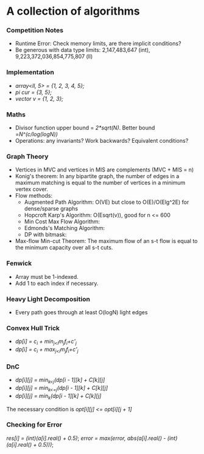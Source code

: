# A collection of algorithms

### Competition Notes
- Runtime Error: Check memory limits, are there implicit conditions?
- Be generous with data type limits: 2,147,483,647 (int), 9,223,372,036,854,775,807 (ll)

### Implementation
- _array<ll, 5> = {1, 2, 3, 4, 5};_
- _pi cur = {3, 5};_
- _vector<int> v = {1, 2, 3};_

### Maths
- Divisor function upper bound = _2*sqrt(N)_. Better bound =_N^(c/log(logN))_
- Operations: any invariants? Work backwards? Equivalent conditions?

### Graph Theory
- Vertices in MVC and vertices in MIS are complements (MVC + MIS = n)
- Konig's theorem: In any bipartite graph, the number of edges in a maximum matching is equal to the number of vertices in a minimum vertex cover.
- Flow methods: 
  - Augmented Path Algorithm: O(VE) but close to O(E)/O(Elg^2E) for dense/sparse graphs
  - Hopcroft Karp's Algorithm: O(Esqrt(v)), good for n <= 600
  - Min Cost Max Flow Algorithm: 
  - Edmonds's Matching Algorithm:
  - DP with bitmask:
- Max-flow Min-cut Theorem: The maximum flow of an s-t flow is equal to the minimum capacity over all s-t cuts.

### Fenwick
- Array must be 1-indexed.
- Add 1 to each index if necessary.

### Heavy Light Decomposition
- Every path goes through at least O(logN) light edges

### Convex Hull Trick
- _dp[i] = c<sub>i</sub> + min<sub>j<i</sub>m<sub>j</sub>f<sub>i</sub>+c'<sub>j</sub>_
- _dp[i] = c<sub>i</sub> + max<sub>j<i</sub>m<sub>j</sub>f<sub>i</sub>+c'<sub>j</sub>_

### DnC
- _dp[i][j] = min<sub>k<j</sub>(dp[i - 1][k] + C[k][j]_
- _dp[i][j] = min<sub>k<=j</sub>(dp[i - 1][k] + C[k][j]_
- _dp[i][j] = min<sub>k</sub>(dp[i - 1][k] + C[k][j]_

The necessary condition is _opt[i][j] <= opt[i][j + 1]_

### Checking for Error
_res[i] = (int)(a[i].real() + 0.5)_;
_error = max(error, abs(a[i].real() - (int)(a[i].real() + 0.5)))_;
